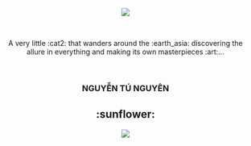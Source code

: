 <!-- INTRO-->
<p align="center">
	<img src = "https://media.giphy.com/media/WrtiSfFlpgqIRzVB7t/giphy.gif">
	
</p>

</br>

<p align="center">
	A very little :cat2: that wanders around the :earth_asia: discovering the allure in everything and making its own masterpieces :art:...	
</p>

</br>

<h3 align="center">
	NGUYỄN TÚ NGUYÊN
</h3>

<h2 align="center"> :sunflower: </h2>

<p align="center">
	<img src = "https://media.giphy.com/media/S6VGjvmFRu5Qk/giphy.gif">
	
</p>
